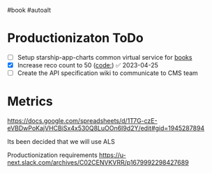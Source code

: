 #book #autoalt

# Productionizaton ToDo
- [ ] Setup starship-app-charts common virtual service for [books](https://github.com/u-next/starship-app-charts/blob/staging/kube/gateway/templates/virtual_service_book.yaml)
- [x] Increase reco count to 50 ([code:](https://github.com/u-next/ds-autoaltmakers/blob/book_autoaltsynced/src/autoaltmakers/autoaltmakers/alt/horizontal_ranking.py#L318)) ✅ 2023-04-25
- [ ] Create the API specification wiki to communicate to CMS team

# Metrics
https://docs.google.com/spreadsheets/d/1T7G-czE-eVBDwPoKajVHCBiSx4x530Q8LuOOn6I9d2Y/edit#gid=1945287894

Its been decided that we will use ALS

Productionization requirements
https://u-next.slack.com/archives/C02CENVKVRR/p1679992298427689